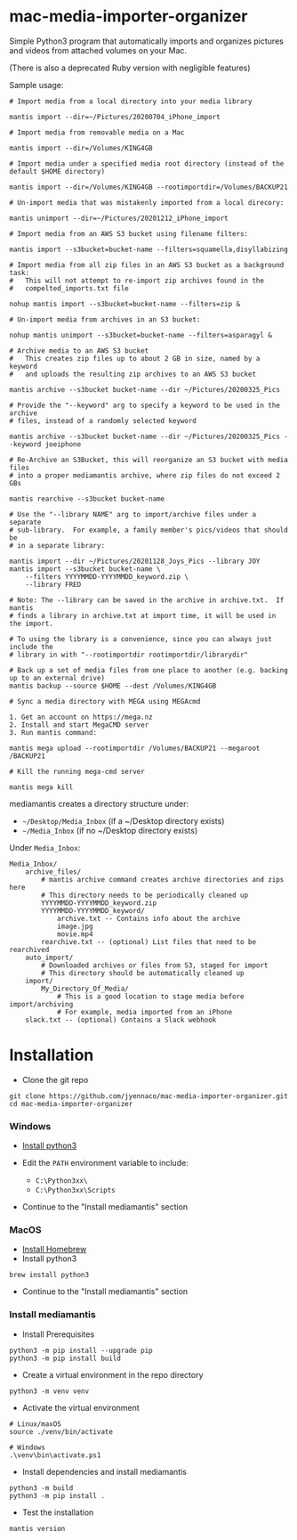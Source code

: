 mac-media-importer-organizer
============================

Simple Python3 program that automatically imports and organizes pictures and 
videos from attached volumes on your Mac.

(There is also a deprecated Ruby version with negligible features)

Sample usage:

```
# Import media from a local directory into your media library

mantis import --dir=~/Pictures/20200704_iPhone_import

# Import media from removable media on a Mac

mantis import --dir=/Volumes/KING4GB

# Import media under a specified media root directory (instead of the default $HOME directory)

mantis import --dir=/Volumes/KING4GB --rootimportdir=/Volumes/BACKUP21

# Un-import media that was mistakenly imported from a local direcory:

mantis unimport --dir=~/Pictures/20201212_iPhone_import

# Import media from an AWS S3 bucket using filename filters:

mantis import --s3bucket=bucket-name --filters=squamella,disyllabizing

# Import media from all zip files in an AWS S3 bucket as a background task:
#   This will not attempt to re-import zip archives found in the 
#   compelted_imports.txt file

nohup mantis import --s3bucket=bucket-name --filters=zip &

# Un-import media from archives in an S3 bucket:

nohup mantis unimport --s3bucket=bucket-name --filters=asparagyl &

# Archive media to an AWS S3 bucket
#   This creates zip files up to about 2 GB in size, named by a keyword
#   and uploads the resulting zip archives to an AWS S3 bucket

mantis archive --s3bucket bucket-name --dir ~/Pictures/20200325_Pics

# Provide the "--keyword" arg to specify a keyword to be used in the archive 
# files, instead of a randomly selected keyword

mantis archive --s3bucket bucket-name --dir ~/Pictures/20200325_Pics --keyword joeiphone

# Re-Archive an S3Bucket, this will reorganize an S3 bucket with media files
# into a proper mediamantis archive, where zip files do not exceed 2 GBs

mantis rearchive --s3bucket bucket-name

# Use the "--library NAME" arg to import/archive files under a separate 
# sub-library.  For example, a family member's pics/videos that should be 
# in a separate library:

mantis import --dir ~/Pictures/20201128_Joys_Pics --library JOY
mantis import --s3bucket bucket-name \
    --filters YYYYMMDD-YYYYMMDD_keyword.zip \
    --library FRED
    
# Note: The --library can be saved in the archive in archive.txt.  If mantis 
# finds a library in archive.txt at import time, it will be used in the import.

# To using the library is a convenience, since you can always just include the 
# library in with "--rootimportdir rootimportdir/librarydir"

# Back up a set of media files from one place to another (e.g. backing up to an external drive)
mantis backup --source $HOME --dest /Volumes/KING4GB

# Sync a media directory with MEGA using MEGAcmd

1. Get an account on https://mega.nz
2. Install and start MegaCMD server
3. Run mantis command:

mantis mega upload --rootimportdir /Volumes/BACKUP21 --megaroot /BACKUP21

# Kill the running mega-cmd server

mantis mega kill

```

mediamantis creates a directory structure under:

* `~/Desktop/Media_Inbox` (if a ~/Desktop directory exists)
* `~/Media_Inbox`         (if no ~/Desktop directory exists)

Under `Media_Inbox`:

```
Media_Inbox/
    archive_files/
        # mantis archive command creates archive directories and zips here
        # This directory needs to be periodically cleaned up
        YYYYMMDD-YYYYMMDD_keyword.zip
        YYYYMMDD-YYYYMMDD_keyword/
            archive.txt -- Contains info about the archive
            image.jpg
            movie.mp4
        rearchive.txt -- (optional) List files that need to be rearchived
    auto_import/
        # Downloaded archives or files from S3, staged for import
        # This directory should be automatically cleaned up
    import/
        My_Directory_Of_Media/
            # This is a good location to stage media before import/archiving
            # For example, media imported from an iPhone
    slack.txt -- (optional) Contains a Slack webhook
```

# Installation

* Clone the git repo

```
git clone https://github.com/jyennaco/mac-media-importer-organizer.git
cd mac-media-importer-organizer
```

### Windows

* [Install python3](https://www.python.org/downloads/windows/)

* Edit the `PATH` environment variable to include:
    * `C:\Python3xx\`
    * `C:\Python3xx\Scripts`

* Continue to the "Install mediamantis" section

### MacOS

* [Install Homebrew](https://brew.sh/)
* Install python3

```
brew install python3
```

* Continue to the "Install mediamantis" section

### Install mediamantis

* Install Prerequisites

```
python3 -m pip install --upgrade pip
python3 -m pip install build
```

* Create a virtual environment in the repo directory

```
python3 -m venv venv
```

* Activate the virtual environment

```
# Linux/maxOS
source ./venv/bin/activate

# Windows
.\venv\bin\activate.ps1
```

* Install dependencies and install mediamantis

```
python3 -m build
python3 -m pip install .
```

* Test the installation

```
mantis version
```
